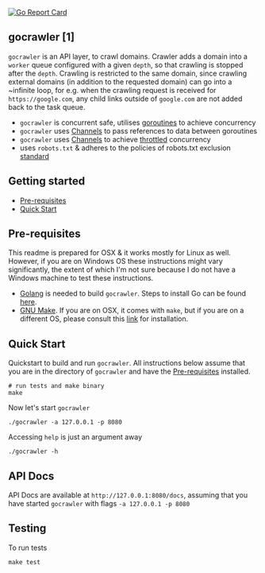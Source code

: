 
[![Go Report Card](https://goreportcard.com/badge/github.com/r8k/crawl)](https://goreportcard.com/badge/github.com/r8k/crawl)

## gocrawler [1]

`gocrawler` is an API layer, to crawl domains. Crawler adds a domain into a `worker` queue configured with a given `depth`, so that crawling is stopped after the `depth`. Crawling is restricted to the same domain, since crawling external domains (in addition to the requested domain) can go into a ~infinite loop, for e.g. when the crawling request is received for `https://google.com`, any child links outside of `google.com` are not added back to the task queue.

 * `gocrawler` is concurrent safe, utilises [goroutines](https://gobyexample.com/goroutines) to achieve concurrency
 * `gocrawler` uses [Channels](https://gobyexample.com/channels) to pass references to data between goroutines
 * `gocrawler` uses [Channels](https://gobyexample.com/channels) to achieve [throttled](https://github.com/golang/go/wiki/RateLimiting) concurrency
 * uses `robots.txt` & adheres to the policies of robots.txt exclusion [standard](https://en.wikipedia.org/wiki/Robots_exclusion_standard)

## Getting started

* [Pre-requisites](#pre-requisites)
* [Quick Start](#quick-start)

## Pre-requisites

This readme is prepared for OSX & it works mostly for Linux as well. However, if you are on Windows OS these instructions might vary significantly, the extent of which I'm not sure because I do not have a Windows machine to test these instructions.

 * [Golang](https://golang.org/doc/install) is needed to build `gocrawler`. Steps to install Go can be found [here](https://golang.org/doc/install).
 * [GNU Make](https://www.gnu.org/software/make/). If you are on OSX, it comes with `make`, but if you are on a different OS, please consult this [link](https://www.gnu.org/software/make/) for installation.

## Quick Start

Quickstart to build and run `gocrawler`. All instructions below assume that you are in the directory of `gocrawler` and have the [Pre-requisites](#pre-requisites) installed.

```shell
# run tests and make binary
make
```

Now let's start `gocrawler`

```shell
./gocrawler -a 127.0.0.1 -p 8080
```

Accessing `help` is just an argument away

```shell
./gocrawler -h
```

## API Docs

API Docs are available at `http://127.0.0.1:8080/docs`, assuming that you have started `gocrawler` with flags `-a 127.0.0.1 -p 8080`

## Testing

To run tests

```shell
make test
```
